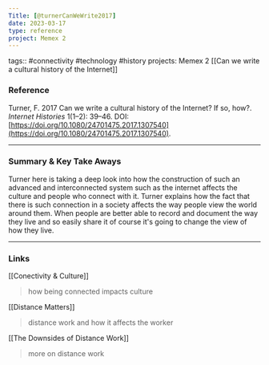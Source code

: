 ```yaml
---
Title: [@turnerCanWeWrite2017]
date: 2023-03-17
type: reference
project: Memex 2
---
```


tags:: #connectivity #technology #history 
projects: Memex 2
[[Can we write a cultural history of the Internet]]

### Reference 

Turner, F. 2017 Can we write a cultural history of the Internet? If so, how?. _Internet Histories_ 1(1–2): 39–46. DOI: [https://doi.org/10.1080/24701475.2017.1307540](https://doi.org/10.1080/24701475.2017.1307540).

---

### Summary & Key Take Aways

Turner here is taking a deep look into how the construction of such an advanced and interconnected system such as the internet affects the culture and people who connect with it. Turner explains how the fact that there is such connection in a society affects the way people view the world around them. When people are better able to record and document the way they live and so easily share it of course it's going to change the view of how they live.

--- 

### Links
[[Conectivity & Culture]]
>how being connected impacts culture

[[Distance Matters]]
> distance work and how it affects the worker

[[The Downsides of Distance Work]]
> more on distance work